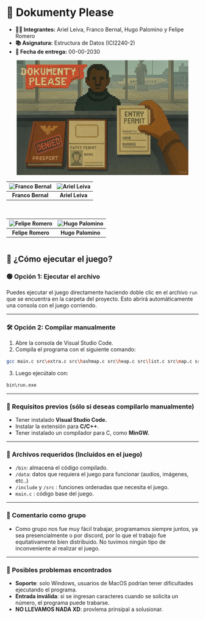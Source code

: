 # 👾 Dokumenty Please

* **👨‍💻 Integrantes:** Ariel Leiva, Franco Bernal, Hugo Palomino y Felipe Romero
* **📚 Asignatura:** Estructura de Datos (ICI2240-2)
* **📅 Fecha de entrega:** 00-00-2030

<div align="center">

<img src="data/portada.jpg" width="450px" alt="Logo del juego"/>

<div style="display: flex; justify-content: center; flex-wrap: wrap; gap: 20px;">

| <img src="https://encrypted-tbn0.gstatic.com/images?q=tbn:ANd9GcRMw8JU2VUUQK4rV54RXYVJgQripZUk6F1zCg&s" width="150px" alt="Franco Bernal"/> | <img src="https://encrypted-tbn0.gstatic.com/images?q=tbn:ANd9GcS4-3ekCtjuGKaoh_Ns_A7nDhVX4qlm28itlw&s" width="150px" alt="Ariel Leiva"/> |
|:--:|:--:|
| **Franco Bernal** | **Ariel Leiva** |

| <img src="https://http2.mlstatic.com/D_NQ_NP_718068-MLA83745617934_042025-O.webp" width="150px" alt="Felipe Romero"/> | <img src="https://tr.rbxcdn.com/180DAY-4c077d0d72a520f50e4180aef89c2ece/420/420/Hat/Png/noFilter" width="150px" alt="Hugo Palomino"/> |
|:--:|:--:|
| **Felipe Romero** | **Hugo Palomino** |

</div>

</div>


## 🚀 ¿Cómo ejecutar el juego?

### 🟢 Opción 1: Ejecutar el archivo

Puedes ejecutar el juego directamente haciendo doble clic en el archivo `run` que se encuentra en la carpeta del proyecto.
Esto abrirá automáticamente una consola con el juego corriendo.

---

### 🛠️ Opción 2: Compilar manualmente

1. Abre la consola de Visual Studio Code.
2. Compila el programa con el siguiente comando:

```bash
gcc main.c src\extra.c src\hashmap.c src\heap.c src\list.c src\map.c src\menu.c -o bin\run.exe
```

3. Luego ejecútalo con:

```bash
bin\run.exe
```

---

### 🔧 Requisitos previos (sólo si deseas compilarlo manualmente)

- Tener instalado **Visual Studio Code.**
- Instalar la extensión para **C/C++**.
- Tener instalado un compilador para C, como **MinGW.**

---

### 📂 Archivos requeridos (Incluídos en el juego)

- `/bin`: almacena el código compilado.
- `/data`: datos que requiera el juego para funcionar (audios, imágenes, etc..)
- `/include` y `/src` : funciones ordenadas que necesita el juego.
- `main.c` : código base del juego.

---

### 🔨 Comentario como grupo

- Como grupo nos fue muy fácil trabajar, programamos siempre juntos, ya sea presencialmente o por discord, por lo que el trabajo fue equitativamente bien distribuido. No tuvimos ningún tipo de inconveniente al realizar el juego.

---

### 🐞 Posibles problemas encontrados

- **Soporte**: solo Windows, usuarios de MacOS podrían tener dificultades ejecutando el programa.
- **Entrada inválida**: si se ingresan caracteres cuando se solicita un número, el programa puede trabarse.
- **NO LLEVAMOS NADA XD**: provlema prinsipal a solusionar.
